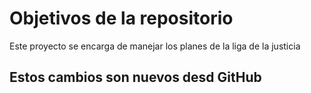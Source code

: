 # Objetivos de la repositorio

Este proyecto se encarga de manejar los planes de la liga de la justicia


## Estos cambios son nuevos desd GitHub
